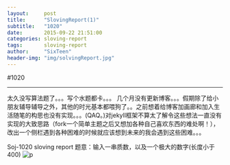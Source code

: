 ```yaml
---
layout:     post
title:      "SlovingReport(1)"
subtitle:   "1020"
date:       2015-09-22 21:51:00
categories: sloving-report
tags:       sloving-report
author:     "SixTeen"
header-img: "img/solvingReport.jpg"
---
```


#1020 

---

太久没写算法题了。。。写个水题都卡。。。
几个月没有更新博客。。。假期除了给小朋友辅导辅导之外，其他的时光基本都喂狗了。。之前想着给博客加画廊和加入生活随笔的构思也没有实现。。。(QAQ。)对jekyll框架不算太了解令这些想法一直没有实现的大致思路（fork一个简单主题之后又想加各种自己喜欢东西的难处啊！），改出一个侧栏遇到各种困难的时候就应该想到未来的我会遇到这些困难。。。



Soj-1020 sloving report
题意：输入一串质数，以及一个极大的数字(长度小于400)
![p](../img/slovingReport/1020.jpg)